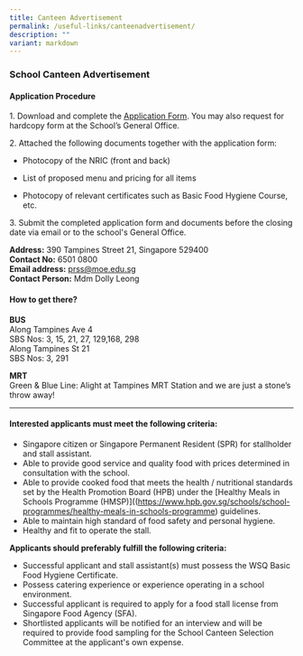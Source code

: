 ```yaml
---
title: Canteen Advertisement
permalink: /useful-links/canteenadvertisement/
description: ""
variant: markdown
---
```

### School Canteen Advertisement

#### Application Procedure

1\. Download and complete the  [Application Form](/files/application%20for%20school%20canteen%20stall.pdf). You may also request for hardcopy form at the School’s General Office.  

2\. Attached the following documents together with the application form:

* Photocopy of the NRIC (front and back)

*  List of proposed menu and pricing for all items

* Photocopy of relevant certificates such as Basic Food Hygiene Course, etc.

3\. Submit the completed application form and documents before the closing date via email or to the school's General Office. 

<b>Address:</b> 390 Tampines Street 21, Singapore 529400      
<b>Contact No:</b> 6501 0800  
<b>Email address:</b> [prss@moe.edu.sg](mailto:prss@moe.edu.sg)  
<b>Contact Person:</b> Mdm Dolly Leong

#### How to get there?  
**BUS**  
Along Tampines Ave 4  
SBS Nos: 3, 15, 21, 27, 129,168, 298  
Along Tampines St 21  
SBS Nos: 3, 291

**MRT**  
Green &amp; Blue Line: Alight at Tampines MRT Station and we are just a stone’s throw away!
* * *

#### Interested applicants must meet the following criteria:

* Singapore citizen or Singapore Permanent Resident (SPR) for stallholder and stall assistant.  
* Able to provide good service and quality food with prices determined in consultation with the school.  
* Able to provide cooked food that meets the health / nutritional standards set by the Health Promotion Board (HPB) under the [Healthy Meals in Schools Programme (HMSP)]((https://www.hpb.gov.sg/schools/school-programmes/healthy-meals-in-schools-programme) guidelines.
* Able to maintain high standard of food safety and personal hygiene.  
* Healthy and fit to operate the stall.  

**Applicants should preferably fulfill the following criteria:**  

* Successful applicant and stall assistant(s) must possess the WSQ Basic Food Hygiene Certificate.  
* Possess catering experience or experience operating in a school environment.  
* Successful applicant is required to apply for a food stall license from Singapore Food Agency (SFA).  
* Shortlisted applicants will be notified for an interview and will be required to provide food sampling for the School Canteen Selection Committee at the applicant's own expense.